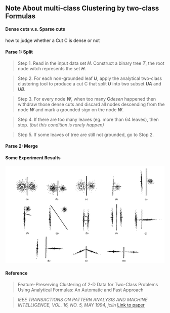 ## Note About multi-class Clustering by two-class Formulas ##
<!---
  need to abstrate how this alg. work 
  and its main spirit
-->

#### Dense cuts v.s. Sparse cuts ####

how to judge whether a Cut C is dense or not


#### Parse 1: Split ####
<!---
  1. how to determining whether keep on spliting or not
  2. 
-->

> Step 1. Read in the input data set ***H***. Construct a binary tree ***T***, the root node witch represents 
> the set ***H***.

> Step 2. For each non-grounded leaf ***U***, apply the analytical two-class clustering tool to produce
> a cut C that split ***U*** into two subset ***UA*** and ***UB***.

> Step 3. For every node ***W***, when too many ******C*******desen* happened then withdraw those dense cuts
> and discard all nodes descending from the node ***W*** and mark a grounded sign on the node ***W***.

> Step 4. If there are too many leaves (eg. more than 64 leaves), then stop.
> *(but this condition is rarely happen)*

> Step 5. If some leaves of tree are still not grounded, go to Stop 2.

#### Parse 2: Merge ####

#### Some Experiment Results ####
![image of results](images/result.png)

#### Reference ####

> Feature-Preserving Clustering of 2-D Data for Two-Class Problems Using Analytical Formulas: An Automatic and Fast Approach
   
> *IEEE TRANSACTIONS ON PATTERN ANALYSIS AND MACHINE INTELLIGENCE, VOL. 16, NO. 5, MAY 1994, jclin*
[Link to paper](https://www.google.com.tw/url?sa=t&rct=j&q=&esrc=s&source=web&cd=1&cad=rja&uact=8&ved=0CCIQFjAAahUKEwiOoN2O-ZTIAhWHHZQKHT0JD18&url=http%3A%2F%2Fwww.asia.edu.tw%2FMain_pages%2Fabout%2FFormer_president_TsaiWH_publications%2FJournal%2520Paper%2520PDFs%2FLin_%2526_Tsai_IEEETPAMI_1994.pdf&usg=AFQjCNGRFZ_eAulJSEWQmgLzNBGS4WEUHQ&sig2=jqF-oGfHxDMyBxhXVEP5oA) 
